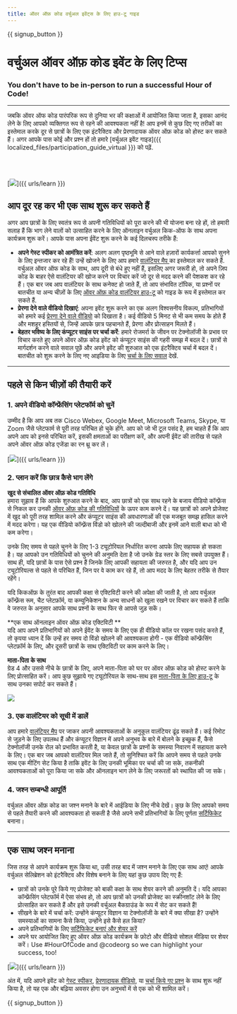 ```yaml
---
title: ऑवर ऑफ़ कोड वर्चुअल इवेंट्स के लिए हाउ-टू गाइड
---
```


{{ signup_button }}

# वर्चुअल ऑवर ऑफ़ कोड इवेंट के लिए टिप्स

### You don't have to be in-person to run a successful Hour of Code!

***

जबकि ऑवर ऑफ कोड पारंपरिक रूप से दुनिया भर की कक्षाओं में आयोजित किया जाता है, इसका आनंद लेने के लिए आपको व्यक्तिगत रूप से रहने की आवश्यकता नहीं है!  आप इनमें से कुछ दिए गए तरीकों का इस्तेमाल करके दूर से छात्रों के लिए एक इंटरैक्टिव और प्रेरणादायक ऑवर ऑफ़ कोड को होस्ट कर सकते हैं।   अगर आपके पास कोई और प्रश्न हों तो हमारे [वर्चुअल इवेंट गाइड]({{ localized_files/participation_guide_virtual }}) को पढ़ें.

<br><br>

[<img src="/images/fit-600/Marketing/pexels-andrea-piacquadio-3762940.jpg" />]({{ urls/learn }})

## आप दूर रह कर भी एक साथ शुरू कर सकते हैं
अगर आप छात्रों के लिए स्वतंत्र रूप से अपनी गतिविधियों को पूरा करने की भी योजना बना रहे हों, तो हमारी सलाह हैं कि भाग लेने वालों को उत्साहित करने के लिए ऑनलाइन वर्चुअल किक-ऑफ के साथ अपना कार्यक्रम शुरू करें। आपके पास अपना ईवेंट शुरू करने के कई दिलचस्प तरीके हैं: 

<ul>
<li><b>अपने गेस्ट स्पीकर को आमंत्रित करें</b>: अलग अलग पृष्ठभूमि से आने वाले हज़ारों कार्यकर्त्ता आपको सुनने के लिए इन्तजार कर रहे हैं! उन्हें खोजने के लिए आप हमारे <a href="https://code.org/volunteer/local">वालंटियर मैप </a> का इस्तेमाल कर सकते हैं. वर्चुअल ऑवर ऑफ कोड के साथ, आप दूरी से बंधे हुए नहीं हैं, इसलिए अगर जरूरी हो, तो अपने ज़िप कोड के बाहर ऐसे वालंटियर की खोज करने पर विचार करें जो दूर से मदद करने की पेशकश कर रहे हैं।  एक बार जब आप वालंटियर के साथ कनेक्ट हो जाते हैं, तो आप संभावित टॉपिक, या प्रश्नों पर बातचीत या अन्य चीज़ों के लिए <a href="http://hourofcode.com/us/how-to/volunteers">ऑवर ऑफ़ कोड वालंटियर हाउ-टू</a> को गाइड के रूप में इस्तेमाल कर सकते हैं.</li> 
<li><b>प्रेरणा देने वाले वीडियो दिखाएं</b>: अपना इवेंट शुरू करने का एक अलग  विश्वसनीय विकल्प, प्रतिभागियों को हमारे कई <a href="http://hourofcode.com/us/promote/resources#videos">प्रेरणा देने वाले वीडियो</a> को दिखाता है।  कई वीडियो 5 मिनट से भी कम समय के होते हैं और  मशहूर हस्तियों से, जिन्हें आपके छात्र पहचानते हैं,  प्रेरणा और प्रोत्साहन मिलते हैं।</li> 
<li><b>बेहतर भविष्य के लिए कंप्यूटर साइंस पर चर्चा करें</b>: हमारे रोजमर्रा के जीवन पर टेक्नोलॉजी के प्रभाव पर विचार करते हुए अपने ऑवर ऑफ़ कोड इवेंट को कंप्यूटर साइंस की गहरी समझ में बदल दें। छात्रों से मार्गदर्शन करने वाले सवाल पूछें और अपने इवेंट की शुरुआत को एक इंटरैक्टिव चर्चा में बदल दें।  बातचीत को शुरू करने के लिए नए आइडिया के लिए <a href="https://code.org/csforgood#prompts">चर्चा के लिए सवाल</a> देखें.</li>
</ul>

---

## पहले से किन चीज़ों की तैयारी करें

### 1. अपने वीडियो कॉन्फ्रेंसिंग प्लेटफॉर्म को चुनें
उम्मीद है कि आप अब तक Cisco Webex, Google Meet, Microsoft Teams, Skype, या Zoom जैसे प्लेटफार्म से पूरी तरह परिचित हो चुके होंगे. आप को जो भी टूल पसंद है, हम चाहते हैं कि आप अपने आप को इनसे परिचित करें, इसकी क्षमताओं का परीक्षण करें, और अपनी ईवेंट की तारीख से पहले अपने ऑवर ऑफ़ कोड एजेंडा का रन थ्रू  कर लें।

[<img src="/images/fit-600/Marketing/photo-of-boy-video-calling-with-a-woman-4145197.jpg" />]({{ urls/learn }})

### 2. प्लान करें कि छात्र कैसे भाग लेंगे
**खुद से संचालित ऑवर ऑफ़ कोड गतिविधि**<br> हमारा सुझाव हैं कि आपके शुरुआत करने के बाद, आप छात्रों को एक साथ रहने के बजाय वीडियो कॉन्फ़्रेंस से निकल कर उनकी <a href="https://hourofcode.com/us/learn">ऑवर ऑफ़ कोड की गतिविधियों</a> के ऊपर काम करने दें। यह छात्रों को अपने प्रोजेक्ट में खुद को पूरी तरह शामिल करने और कंप्यूटर साइंस की अवधारणाओं की एक मजबूत समझ हासिल करने में मदद करेगा। यह एक वीडियो कॉन्फ़्रेंस विंडो को खोलने की जल्दीबाजी और इनमें आने वाली बाधा को भी कम करेगा।

उनके लिए समय से पहले चुनने के लिए 1-3 ट्यूटोरियल निर्धारित करना आपके लिए सहायक हो सकता है। यह आपको उन गतिविधियों को चुनने की अनुमति देता है जो उनके ग्रेड स्तर के लिए सबसे उपयुक्त हैं। साथ ही, यदि छात्रों के पास ऐसे प्रश्न हैं जिनके लिए आपकी सहायता की जरुरत है, और यदि आप उन ट्यूटोरियल्स से पहले से परिचित हैं, जिन पर वे काम कर रहे हैं, तो आप मदद के लिए बेहतर तरीके से तैयार रहेंगे।

यदि किकऑफ़ के तुरंत बाद आपकी कक्षा से एक्टिविटी करने की अपेक्षा की जाती है, तो आप वर्चुअल कॉन्फ़्रेंस रूम, चैट प्लेटफ़ॉर्म, या कम्युनिकेशन के अन्य साधनों को खुला रखने पर विचार कर सकते हैं ताकि वे जरुरत के अनुसार आपके साथ प्रश्नों के साथ फिर से आपसे जुड़ सकें।

**एक साथ ऑनलाइन ऑवर ऑफ़ कोड एक्टिविटी **<br> यदि आप अपने प्रतिभागियों को अपने ईवेंट के समय के लिए एक ही वीडियो कॉल पर रखना पसंद करते हैं, तो कृपया ध्यान दें कि उन्हें हर समय दो विंडो खोलने की आवश्यकता होगी - एक वीडियो कॉन्फ्रेंसिंग प्लेटफ़ॉर्म के लिए, और दूसरी छात्रों के साथ एक्टिविटी पर काम करने के लिए।

**माता-पिता के साथ**<br> ग्रेड 4 और उससे नीचे के छात्रों के लिए, अपने माता-पिता को घर पर ऑवर ऑफ़ कोड को होस्ट करने के लिए प्रोत्साहित करें। आप कुछ सुझाये गए ट्यूटोरियल के साथ-साथ इस <a href="https://hourofcode.com/us/how-to/parents">माता-पिता के लिए हाउ-टू</a> के साथ उनका सपोर्ट कर सकते हैं।

[<img src="/images/fit-600/Marketing//happy-father-and-child-browsing-laptop-in-bedroom-4545778.jpg" />](https://hourofcode.com/us/how-to/parents)

### 3. एक वालंटियर को सूची में डालें
आप हमारे <a href="https://code.org/volunteer/local">वालंटियर मैप</a> पर जाकर अपनी आवश्यकताओं के अनुकूल वालंटियर ढूंढ सकते हैं। कई रिमोट से जुड़ने के लिए उपलब्ध हैं और कंप्यूटर विज्ञान में अपने अनुभव के बारे में बोलने के इच्छुक हैं, कैसे टेक्नोलॉजी उनके रोल को प्रभावित करती है, या केवल छात्रों के प्रश्नों के समस्या निवारण में सहायता करने के लिए। एक बार जब आपको वालंटियर मिल जाते हैं, तो सुनिश्चित करें कि आपने समय से पहले उनके साथ एक मीटिंग सेट किया है ताकि इवेंट के लिए उनकी भूमिका पर चर्चा की जा सके, तकनीकी आवश्यकताओं को पूरा किया जा सके और ऑनलाइन भाग लेने के लिए जरूरतों को स्थापित की जा सके।

### 4. जश्न सम्बन्धी आपूर्ति
वर्चुअल ऑवर ऑफ़ कोड का जश्न मनाने के बारे में आईडिया के लिए नीचे देखें। कुछ के लिए आपको समय से पहले तैयारी करने की आवश्यकता हो सकती है जैसे अपने सभी प्रतिभागियों के लिए पूर्णता <a href="https://code.org/certificates">सर्टिफिकेट</a> बनाना।

---

## एक साथ जश्न मनाना

जिस तरह से आपने कार्यक्रम शुरू किया था, उसी तरह बाद में जश्न मनाने के लिए एक साथ आएं! आपके वर्चुअल सेलिब्रेशन को इंटरैक्टिव और विशेष बनाने के लिए यहां कुछ उपाय दिए गए हैं:

- छात्रों को उनके पूरे किये गए प्रोजेक्ट को बाकी कक्षा के साथ शेयर करने की अनुमति दें। यदि आपका कॉन्फ्रेंसिंग प्लेटफॉर्म में ऐसा संभव हो, तो आप छात्रों को उनकी प्रोजेक्ट का स्क्रीनशॉट लेने के लिए प्रोत्साहित कर सकते हैं और इसे उनकी वर्चुअल बैकग्राउंड के रूप में सेट कर सकते हैं!
- सीखने के बारे में चर्चा करें: उन्होंने कंप्यूटर विज्ञान या टेक्नोलॉजी के बारे में क्या सीखा है?  उन्होंने समस्याओं का सामना कैसे किया, उन्होंने इसे कैसे हल किया?
- अपने प्रतिभागियों के लिए <a href="https://code.org/certificates">सर्टिफिकेट बनाएं और शेयर करें</a>
- अपने घर आयोजित किए हुए ऑवर ऑफ़ कोड कार्यक्रम के फ़ोटो और वीडियो सोशल मीडिया पर शेयर करें।   Use #HourOfCode and @codeorg so we can highlight your success, too!

[<img src="/images/fit-600/Marketing/g8TUlHzF.jpeg" />]({{ urls/learn }})

अंत में, यदि आपने इवेंट को <a href="https://code.org/volunteer/local">गेस्ट स्पीकर</a>, <a href="https://hourofcode.com/us/promote/resources#">प्रेरणादायक वीडियो</a>, या <a href="https://code.org/csforgood#prompts">चर्चा किये गए प्रश्न</a> के साथ शुरू नहीं किया है, तो यह एक और बढ़िया अवसर होगा उन अनुभवों में से एक को भी शामिल करें।

{{ signup_button }}
